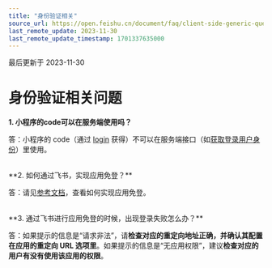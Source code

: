```yaml
---
title: "身份验证相关"
source_url: https://open.feishu.cn/document/faq/client-side-generic-questions/questions-on-authentication
last_remote_update: 2023-11-30
last_remote_update_timestamp: 1701337635000
---
```

最后更新于 2023-11-30

# 身份验证相关问题
**1. 小程序的code可以在服务端使用吗？**

答：小程序的 code（通过 [login](https://open.feishu.cn/document/uYjL24iN/uYzMuYzMuYzM) 获得）不可以在服务端接口（如[获取登录用户身份](https://open.feishu.cn/document/uAjLw4CM/ukTMukTMukTM/reference/authen-v1/authen/access_token)）里使用。

<br>
**2. 如何通过飞书，实现应用免登？**

答：请见[参考文档](https://open.feishu.cn/document/ukTMukTMukTM/uETOwYjLxkDM24SM5AjN)，查看如何实现应用免登。

<br>
**3. 通过飞书进行应用免登的时候，出现登录失败怎么办？**

答：如果提示的信息是“请求非法”，请**检查对应的重定向地址正确，并确认其配置在应用的重定向 URL 选项里**。如果提示的信息是“无应用权限”，建议**检查对应的用户有没有使用该应用的权限**。
